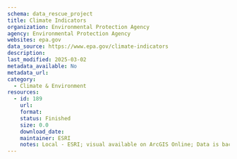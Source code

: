 ```yaml
---
schema: data_rescue_project 
title: Climate Indicators
organization: Environmental Protection Agency
agency: Environmental Protection Agency
websites: epa.gov
data_source: https://www.epa.gov/climate-indicators
description: 
last_modified: 2025-03-02
metadata_available: No
metadata_url: 
category:
  - Climate & Environment 
resources:
  - id: 189
    url: 
    format: 
    status: Finished
    size: 0.0
    download_date: 
    maintainer: ESRI
    notes: Local - ESRI; visual available on ArcGIS Online; Data is backed up but not app code
---
```

